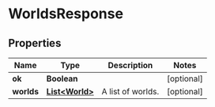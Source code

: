 
# WorldsResponse

## Properties
Name | Type | Description | Notes
------------ | ------------- | ------------- | -------------
**ok** | **Boolean** |  |  [optional]
**worlds** | [**List&lt;World&gt;**](World.md) | A list of worlds. |  [optional]



